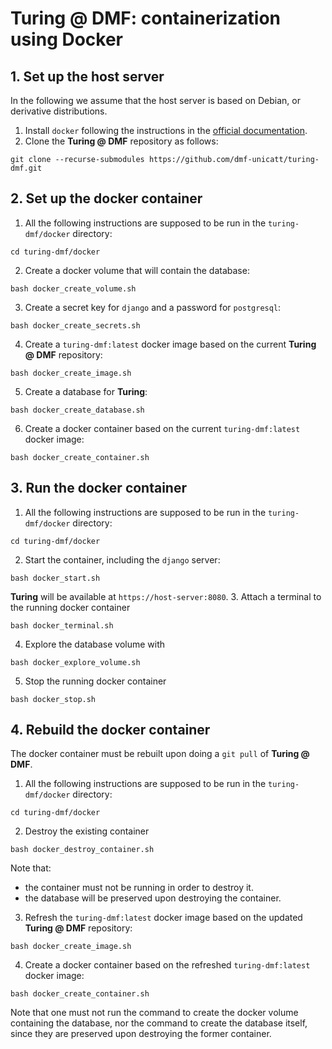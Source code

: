 # Turing @ DMF: containerization using Docker

## 1. Set up the host server

In the following we assume that the host server is based on Debian, or derivative distributions.

1. Install `docker` following the instructions in the [official documentation](https://docs.docker.com/engine/install/debian/#install-using-the-repository).
2. Clone the **Turing @ DMF** repository as follows:
```
git clone --recurse-submodules https://github.com/dmf-unicatt/turing-dmf.git
```

## 2. Set up the docker container

1. All the following instructions are supposed to be run in the `turing-dmf/docker` directory:
```
cd turing-dmf/docker
```
2. Create a docker volume that will contain the database:
```
bash docker_create_volume.sh
```
3. Create a secret key for `django` and a password for `postgresql`:
```
bash docker_create_secrets.sh
```
4. Create a `turing-dmf:latest` docker image based on the current **Turing @ DMF** repository:
```
bash docker_create_image.sh
```
5. Create a database for **Turing**:
```
bash docker_create_database.sh
```
6. Create a docker container based on the current `turing-dmf:latest` docker image:
```
bash docker_create_container.sh
```

## 3. Run the docker container

1. All the following instructions are supposed to be run in the `turing-dmf/docker` directory:
```
cd turing-dmf/docker
```
2. Start the container, including the `django` server:
```
bash docker_start.sh
```
**Turing** will be available at `https://host-server:8080`.
3. Attach a terminal to the running docker container
```
bash docker_terminal.sh
```
4. Explore the database volume with
```
bash docker_explore_volume.sh
```
5. Stop the running docker container
```
bash docker_stop.sh
```

## 4. Rebuild the docker container

The docker container must be rebuilt upon doing a `git pull` of **Turing @ DMF**.

1. All the following instructions are supposed to be run in the `turing-dmf/docker` directory:
```
cd turing-dmf/docker
```
2. Destroy the existing container
```
bash docker_destroy_container.sh
```
Note that:
- the container must not be running in order to destroy it.
- the database will be preserved upon destroying the container.
3. Refresh the `turing-dmf:latest` docker image based on the updated **Turing @ DMF** repository:
```
bash docker_create_image.sh
```
4. Create a docker container based on the refreshed `turing-dmf:latest` docker image:
```
bash docker_create_container.sh
```

Note that one must not run the command to create the docker volume containing the database, nor the command to create the database itself, since they are preserved upon destroying the former container.
